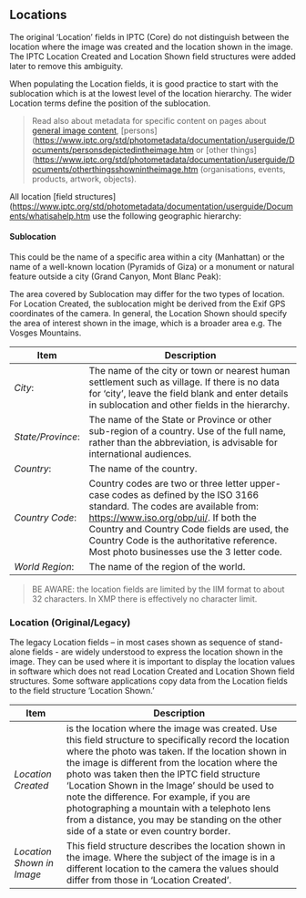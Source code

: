 ## Locations
The original ‘Location’ fields in IPTC (Core) do not distinguish between the location where the image was created and the location shown in the image. The IPTC Location Created and Location Shown field structures were added later to remove this ambiguity.

When populating the Location fields, it is good practice to start with the sublocation which is at the lowest level of the location hierarchy. The wider Location terms define the position of the sublocation.

> Read also about metadata for specific content on pages about [general image content](https://www.iptc.org/std/photometadata/documentation/userguide/Documents/generalimagecontent.htm), [persons](https://www.iptc.org/std/photometadata/documentation/userguide/Documents/personsdepictedintheimage.htm or [other things](https://www.iptc.org/std/photometadata/documentation/userguide/Documents/otherthingsshownintheimage.htm (organisations, events, products, artwork, objects).

All location [field structures](https://www.iptc.org/std/photometadata/documentation/userguide/Documents/whatisahelp.htm use the following geographic hierarchy:

#### Sublocation
This could be the name of a specific area within a city (Manhattan) or the name of a well-known location (Pyramids of Giza) or a monument or natural feature outside a city (Grand Canyon, Mont Blanc Peak):

The area covered by Sublocation may differ for the two types of location. For Location Created, the sublocation might be derived from the Exif GPS coordinates of the camera. In general, the Location Shown should specify the area of interest shown in the image, which is a broader area e.g. The Vosges Mountains.

| Item | Description |
|----|----|
| *City*: | The name of the city or town or nearest human settlement such as village.  If there is no data for ‘city’, leave the field blank and enter details in sublocation and other fields in the hierarchy. |
| *State/Province*: | The name of the State or Province or other sub-region of a country. Use of the full name, rather than the abbreviation, is advisable for international audiences. 
| *Country*: | The name of the country.
| *Country Code*: | Country codes are two or three letter upper-case codes as defined by the ISO 3166 standard. The codes are available from: https://www.iso.org/obp/ui/. If both the Country and Country Code fields are used, the Country Code is the authoritative reference. Most photo businesses use the 3 letter code.
| *World Region*: | The name of the region of the world. |

> BE AWARE: the location fields are limited by the IIM format to about 32 characters. In XMP there is effectively no character limit.

### Location (Original/Legacy)
The legacy Location fields – in most cases shown as sequence of stand-alone fields - are widely understood to express the location shown in the image. They can be used where it is important to display the location values in software which does not read Location Created and Location Shown field structures. Some software applications copy data from the Location fields to the field structure ‘Location Shown.’

| Item | Description |
|----|----|
| *Location Created* | is the location where the image was created. Use this field structure to specifically record the location where the photo was taken. If the location shown in the image is different from the location where the photo was taken then the IPTC field structure ‘Location Shown in the Image’ should be used to note the difference. For example, if you are photographing a mountain with a telephoto lens from a distance, you may be standing on the other side of a state or even country border.
| *Location Shown in Image* | This field structure describes the location shown in the image. Where the subject of the image is in a different location to the camera the values should differ from those in ‘Location Created’. |

